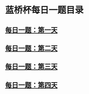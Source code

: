 # 蓝桥杯每日一题目录
## [每日一题：第一天](https://github.com/YeaChur/python_study/blob/main/lanqiao_study/dayly_title1.md)
## [每日一题：第二天](https://github.com/YeaChur/python_study/blob/main/lanqiao_study/dayly_title2.md)
## [每日一题：第三天](https://github.com/YeaChur/python_study/blob/main/lanqiao_study/dayly_title3.md)
## [每日一题：第四天](https://github.com/YeaChur/python_study/blob/main/lanqiao_study/dayly_title4.md)
## []()
## []()
## []()
